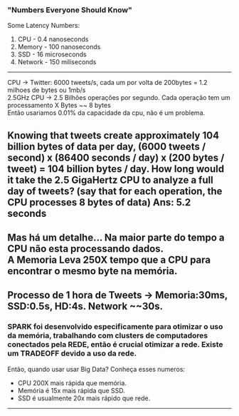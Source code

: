 ### "Numbers Everyone Should Know"
  
Some Latency Numbers:  
1. CPU - 0.4 nanoseconds  
2. Memory - 100 nanoseconds  
3. SSD - 16 microseconds  
4. Network - 150 miliseconds  
---------------------------------------------------  
CPU -> Twitter: 6000 tweets/s, cada um por volta de 200bytes  = 1.2 milhoes de bytes ou 1mb/s  
2.5GHz CPU -> 2.5 Bilhões operações por segundo. Cada operação tem um processamento X Bytes ~~ 8 bytes  
Então usariamos 0.01% da capacidade da cpu, não é um problema.  
  
Knowing that tweets create approximately 104 billion bytes of data per day, (6000 tweets / second) x (86400 seconds / day) x (200 bytes / tweet) = 104 billion bytes / day. How long would it take the 2.5 GigaHertz CPU to analyze a full day of tweets? (say that for each operation, the CPU processes 8 bytes of data) Ans: 5.2 seconds  
--------------------------------------------------
Mas há um detalhe...  Na maior parte do tempo a CPU não esta processando dados.  
A Memoria Leva 250X tempo que a CPU para encontrar o mesmo byte na memória.  
--------------------------------------------------
Processo de 1 hora de Tweets -> Memoria:30ms, SSD:0.5s, HD:4s. Network ~~30s. 
--------------------------------------------------
### SPARK foi desenvolvido especificamente para otimizar o uso da memória, trabalhando com clusters de computadores conectados pela REDE, então é crucial otimizar a rede. Existe um TRADEOFF devido a uso da rede.    

Então, quando usar usar Big Data? Conheça esses numeros:    
* CPU 200X mais rápida que memória.  
* Memória é 15x mais rápida que SSD.  
* SSD é usualmente 20x mais rápido que rede.   
----------------------------------------------------  
  


  
